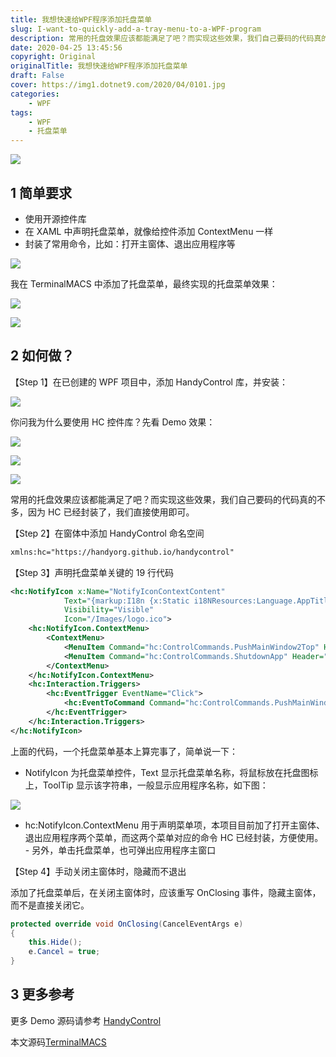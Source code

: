 ```yaml
---
title: 我想快速给WPF程序添加托盘菜单
slug: I-want-to-quickly-add-a-tray-menu-to-a-WPF-program
description: 常用的托盘效果应该都能满足了吧？而实现这些效果，我们自己要码的代码真的不多
date: 2020-04-25 13:45:56
copyright: Original
originalTitle: 我想快速给WPF程序添加托盘菜单
draft: False
cover: https://img1.dotnet9.com/2020/04/0101.jpg
categories: 
    - WPF
tags: 
    - WPF
    - 托盘菜单
---
```


![](https://img1.dotnet9.com/2020/04/0101.jpg)

## 1 简单要求

- 使用开源控件库
- 在 XAML 中声明托盘菜单，就像给控件添加 ContextMenu 一样
- 封装了常用命令，比如：打开主窗体、退出应用程序等

![](https://img1.dotnet9.com/2020/04/0102.jpg)

我在 TerminalMACS 中添加了托盘菜单，最终实现的托盘菜单效果：

![](https://img1.dotnet9.com/2020/04/0103.jpg)

![](https://img1.dotnet9.com/2020/04/0104.gif)

## 2 如何做？

【Step 1】在已创建的 WPF 项目中，添加 HandyControl 库，并安装：

![](https://img1.dotnet9.com/2020/04/0105.jpg)

你问我为什么要使用 HC 控件库？先看 Demo 效果：

![](https://img1.dotnet9.com/2020/04/0106.jpg)

![](https://img1.dotnet9.com/2020/04/0107.jpg)

![](https://img1.dotnet9.com/2020/04/0108.gif)

常用的托盘效果应该都能满足了吧？而实现这些效果，我们自己要码的代码真的不多，因为 HC 已经封装了，我们直接使用即可。

【Step 2】在窗体中添加 HandyControl 命名空间

```xml
xmlns:hc="https://handyorg.github.io/handycontrol"
```

【Step 3】声明托盘菜单关键的 19 行代码

```xml
<hc:NotifyIcon x:Name="NotifyIconContextContent"
            Text="{markup:I18n {x:Static i18NResources:Language.AppTitle}}"
            Visibility="Visible"
            Icon="/Images/logo.ico">
    <hc:NotifyIcon.ContextMenu>
        <ContextMenu>
            <MenuItem Command="hc:ControlCommands.PushMainWindow2Top" Header="{markup:I18n {x:Static i18NResources:Language.PushMainWindow2Top}}"/>
            <MenuItem Command="hc:ControlCommands.ShutdownApp" Header="{markup:I18n {x:Static i18NResources:Language.Exit}}"/>
        </ContextMenu>
    </hc:NotifyIcon.ContextMenu>
    <hc:Interaction.Triggers>
        <hc:EventTrigger EventName="Click">
            <hc:EventToCommand Command="hc:ControlCommands.PushMainWindow2Top"/>
        </hc:EventTrigger>
    </hc:Interaction.Triggers>
</hc:NotifyIcon>
```

上面的代码，一个托盘菜单基本上算完事了，简单说一下：

- NotifyIcon 为托盘菜单控件，Text 显示托盘菜单名称，将鼠标放在托盘图标上，ToolTip 显示该字符串，一般显示应用程序名称，如下图：

![](https://img1.dotnet9.com/2020/04/0109.gif)

- hc:NotifyIcon.ContextMenu 用于声明菜单项，本项目目前加了打开主窗体、退出应用程序两个菜单，而这两个菜单对应的命令 HC 已经封装，方便使用。 - 另外，单击托盘菜单，也可弹出应用程序主窗口

【Step 4】手动关闭主窗体时，隐藏而不退出

添加了托盘菜单后，在关闭主窗体时，应该重写 OnClosing 事件，隐藏主窗体，而不是直接关闭它。

```C#
protected override void OnClosing(CancelEventArgs e)
{
    this.Hide();
    e.Cancel = true;
}
```

## 3 更多参考

更多 Demo 源码请参考 [HandyControl](https://github.com/HandyOrg/HandyControl/blob/master/src/Shared/HandyControlDemo_Shared/UserControl/Controls/NotifyIconDemoCtl.xaml)

本文源码[TerminalMACS](https://github.com/dotnet9/TerminalMACS/blob/master/src/TerminalMACS.Manager/TerminalMACS.ManagerForWPF/TerminalMACS/Views/MainWindow.xaml)
